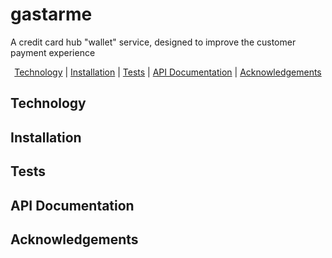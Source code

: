 # gastarme
A credit card hub "wallet" service, designed to improve the customer payment experience

<p align="center">
  <a href="#technology">Technology</a> |
  <a href="#installation">Installation</a> |
  <a href="#testing">Tests</a> |
  <a href="#api-docomentation">API Documentation</a> |
  <a href="#acknowledgements">Acknowledgements</a> 
</p>


## Technology

## Installation

## Tests

## API Documentation

## Acknowledgements

